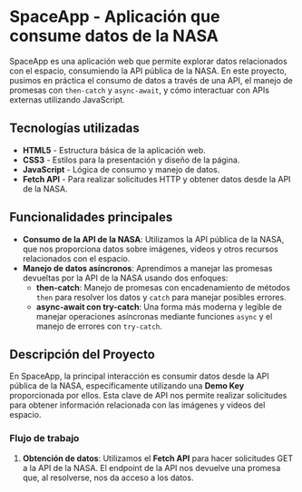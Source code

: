 # SpaceApp - Aplicación que consume datos de la NASA

SpaceApp es una aplicación web que permite explorar datos relacionados con el espacio, consumiendo la API pública de la NASA. En este proyecto, pusimos en práctica el consumo de datos a través de una API, el manejo de promesas con `then-catch` y `async-await`, y cómo interactuar con APIs externas utilizando JavaScript.

## Tecnologías utilizadas

- **HTML5** - Estructura básica de la aplicación web.
- **CSS3** - Estilos para la presentación y diseño de la página.
- **JavaScript** - Lógica de consumo y manejo de datos.
- **Fetch API** - Para realizar solicitudes HTTP y obtener datos desde la API de la NASA.

## Funcionalidades principales

- **Consumo de la API de la NASA**: Utilizamos la API pública de la NASA, que nos proporciona datos sobre imágenes, videos y otros recursos relacionados con el espacio.
- **Manejo de datos asíncronos**: Aprendimos a manejar las promesas devueltas por la API de la NASA usando dos enfoques:
  - **then-catch**: Manejo de promesas con encadenamiento de métodos `then` para resolver los datos y `catch` para manejar posibles errores.
  - **async-await con try-catch**: Una forma más moderna y legible de manejar operaciones asíncronas mediante funciones `async` y el manejo de errores con `try-catch`.

## Descripción del Proyecto

En SpaceApp, la principal interacción es consumir datos desde la API pública de la NASA, específicamente utilizando una **Demo Key** proporcionada por ellos. Esta clave de API nos permite realizar solicitudes para obtener información relacionada con las imágenes y videos del espacio.

### Flujo de trabajo

1. **Obtención de datos**:
   Utilizamos el **Fetch API** para hacer solicitudes GET a la API de la NASA. El endpoint de la API nos devuelve una promesa que, al resolverse, nos da acceso a los datos.

